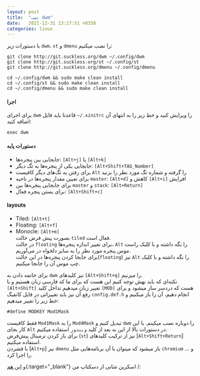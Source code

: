 ```yaml
---
layout: post
title:  "نصب dwm"
date:   2021-12-31 13:17:51 +0350
categories: linux
---
```

با دستورات زیر `dwm`، `st` و `dmenu` را نصب میکنیم:
```console
git clone http://git.suckless.org/dwm ~/.config/dwm
git clone http://git.suckless.org/st ~/.config/st
git clone http://git.suckless.org/dmenu ~/.config/dmenu
```   
```console
cd ~/.config/dwm && sudo make clean install
cd ~/.config/st && sudo make clean install
cd ~/.config/dmenu && sudo make clean install
```   
#### اجرا
برای اجرای `dwm` قاعدتا باید فایل `~/.xinitrc` را ویرایش کنید و خط زیر را به انتهای آن اضافه کنید:
```console
exec dwm
```   
#### دستورات پایه
- جابجایی بین پنجره‌ها: `[Alt+j]` یا `[Alt+k]`
- جابجایی یکی از پنجره‌ها به تگ دیگر: `[Alt+Shift+TAG_Number]`
- برای رفتن به تگ‌های دیگر کافیست `Alt` را گرفته و شماره تگ مورد نظر را بزنید
- برای تعیین مقدار پنجره‌ها در ناحیه `master`: `[Alt+d]` کاهش و `[Alt+i]` افزایش
- برای جابجایی پنجره‌ها بین `master` و `stack`: `[Alt+Return]`
- برای بستن پنجره فعال: `[Alt+Shift+c]`   

#### layouts
- Tiled: `[Alt+t]`
- Floating: `[Alt+f]`
- Monocle: `[Alt+m]`   
بصورت پیش فرض حالت `tiled` فعال است.  
در حالت `floating` برای تغییر اندازه پنجره‌ها، `Alt` را نگه داشته و با کلیک راست موس پنجره مورد نظر را به سایز دلخواه در می‌آوریم.  
برای جابجا کردن پنجره‌ها در این حالت(`floating`) نیز `Alt` را نگه داشته و با کلیک چپ موس آن را جابجا میکنیم.

برای خاتمه دادن به `dwm` نیز کلیدهای `[Alt+Shift+q]` را میزنیم.   
نکته‌ای که باید بهش توجه کنیم این هست که برای ما که فارسی زبان هستیم و با `[Alt+Shift]` تغییر زبان میدهیم تداخل کلید `[MOD]` هست که دردسر ساز میشود و برای رفع آن نیز باید تغییراتی در فایل کانفیگ `config.def.h` انجام دهیم، آن زا باز میکنیم و خط زیر را تغییر میدهیم:
```console
#define MODKEY Mod1Mask
```   
فقط کافیست `Mod1Mask` را به `Mod4Mask` تبدیل کنیم و `dwm` را دوباره نصب میکینم. با این کار بجای `Alt` در دستورات بالا از این به بعد از کلید `ویندوز` استفاده میکنیم.  
برای باز کردن ترمینال پیش‌فرض (`st`) نیز از ترکیب کلیدهای [`Alt+Shift+Return`] استفاده میکنیم.  
با فشردن [`Alt+p`] نیز `dmenu` باز میشود که میتوان با آن برنامه‌هایی مثل `chromium` و ... را اجرا کرد.

و [این هم](https://live.staticflickr.com/65535/51790054095_273bd378a0_o.png){:target="_blank"} اسکرین شاتی از دسکتاپ من /:
